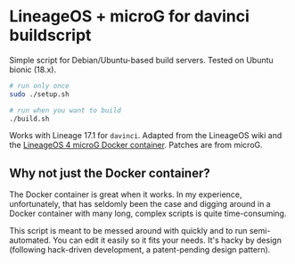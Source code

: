 # LineageOS + microG for davinci buildscript

Simple script for Debian/Ubuntu-based build servers. Tested on Ubuntu bionic (18.x).

```bash
# run only once
sudo ./setup.sh

# run when you want to build
./build.sh
```

Works with Lineage 17.1 for `davinci`. Adapted from the LineageOS wiki and the [LineageOS 4 microG Docker container](https://github.com/lineageos4microg/docker-lineage-cicd). Patches are from microG.

## Why not just the Docker container?

The Docker container is great when it works. In my experience, unfortunately, that has seldomly been the case and digging around in a Docker container with many long, complex scripts is quite time-consuming.

This script is meant to be messed around with quickly and to run semi-automated. You can edit it easily so it fits your needs. It's hacky by design (following hack-driven development, a patent-pending design pattern).